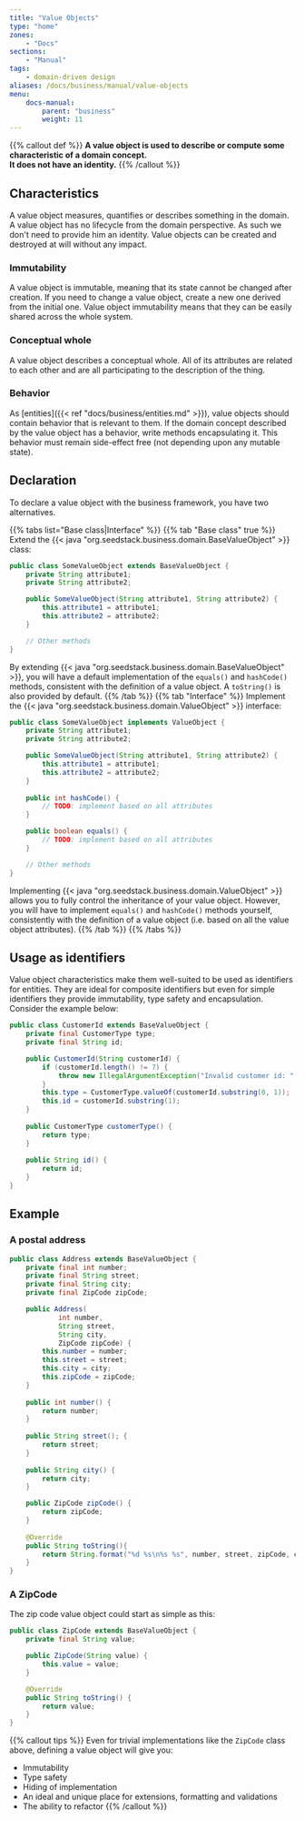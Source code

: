 ```yaml
---
title: "Value Objects"
type: "home"
zones:
    - "Docs"
sections:
    - "Manual"    
tags:
    - domain-driven design
aliases: /docs/business/manual/value-objects    
menu:
    docs-manual:
        parent: "business"
        weight: 11
---
```


{{% callout def %}}
**A value object is used to describe or compute some characteristic of a domain concept.<br>
It does not have an identity.**
{{% /callout %}}
<!--more-->

## Characteristics

A value object measures, quantifies or describes something in the domain. A value object has no lifecycle from the domain
perspective. As such we don't need to provide him an identity. Value objects can be created and destroyed at will without
any impact.

### Immutability

A value object is immutable, meaning that its state cannot be changed after creation. If you need to change a value object, 
create a new one derived from the initial one. Value object immutability means that they can be easily shared across the
whole system.

### Conceptual whole

A value object describes a conceptual whole. All of its attributes are related to each other and are all participating 
to the description of the thing.

### Behavior

As [entities]({{< ref "docs/business/entities.md" >}}), value objects should contain behavior that is relevant to
them. If the domain concept described by the value object has a behavior, write methods encapsulating it. This behavior must 
remain side-effect free (not depending upon any mutable state).

## Declaration

To declare a value object with the business framework, you have two alternatives. 

{{% tabs list="Base class|Interface" %}}
{{% tab "Base class" true %}}
Extend the {{< java "org.seedstack.business.domain.BaseValueObject" >}} class:

```java
public class SomeValueObject extends BaseValueObject {
    private String attribute1;
    private String attribute2;

    public SomeValueObject(String attribute1, String attribute2) {
        this.attribute1 = attribute1;
        this.attribute2 = attribute2;
    }

    // Other methods
}
```

By extending {{< java "org.seedstack.business.domain.BaseValueObject" >}}, you will have a default implementation of the
`equals()` and `hashCode()` methods, consistent with the definition of a value object. A `toString()` is also provided by default.
{{% /tab %}}
{{% tab "Interface" %}}
Implement the {{< java "org.seedstack.business.domain.ValueObject" >}} interface:

```java
public class SomeValueObject implements ValueObject {
    private String attribute1;
    private String attribute2;

    public SomeValueObject(String attribute1, String attribute2) {
        this.attribute1 = attribute1;
        this.attribute2 = attribute2;
    }
    
    public int hashCode() {
        // TODO: implement based on all attributes
    }

    public boolean equals() {
        // TODO: implement based on all attributes
    }

    // Other methods
}
```

Implementing {{< java "org.seedstack.business.domain.ValueObject" >}} allows you to fully control the inheritance of your
value object. However, you will have to implement `equals()` and `hashCode()` methods yourself, consistently with the definition 
of a value object (i.e. based on all the value object attributes). 
{{% /tab %}}
{{% /tabs %}}

## Usage as identifiers

Value object characteristics make them well-suited to be used as identifiers for entities. They are ideal for composite
identifiers but even for simple identifiers they provide immutability, type safety and encapsulation. Consider the example
below:

```java
public class CustomerId extends BaseValueObject {
    private final CustomerType type;
    private final String id;

    public CustomerId(String customerId) {
        if (customerId.length() != 7) {
            throw new IllegalArgumentException("Invalid customer id: " + customerId);
        }
        this.type = CustomerType.valueOf(customerId.substring(0, 1));
        this.id = customerId.substring(1);
    }
    
    public CustomerType customerType() {
        return type;        
    }
    
    public String id() {
        return id;
    }
}
```

## Example

### A postal address

```java
public class Address extends BaseValueObject {
    private final int number;
    private final String street;
    private final String city;
    private final ZipCode zipCode;

    public Address(
            int number,
            String street,
            String city,
            ZipCode zipCode) {
        this.number = number;
        this.street = street;
        this.city = city;
        this.zipCode = zipCode;
    }
    
    public int number() {
        return number;
    }
    
    public String street(); {
        return street;
    }
    
    public String city() {
        return city;
    }

    public ZipCode zipCode() {
        return zipCode;
    }
    
    @Override
    public String toString(){
        return String.format("%d %s\n%s %s", number, street, zipCode, city.toUpperCase());
    }
}
```

### A ZipCode

The zip code value object could start as simple as this:

```java
public class ZipCode extends BaseValueObject {
    private final String value;

    public ZipCode(String value) {
        this.value = value;
    }

    @Override
    public String toString() {
        return value;
    }
}
```

{{% callout tips %}}
Even for trivial implementations like the `ZipCode` class above, defining a value object will give you:

* Immutability
* Type safety
* Hiding of implementation
* An ideal and unique place for extensions, formatting and validations
* The ability to refactor
{{% /callout %}}
